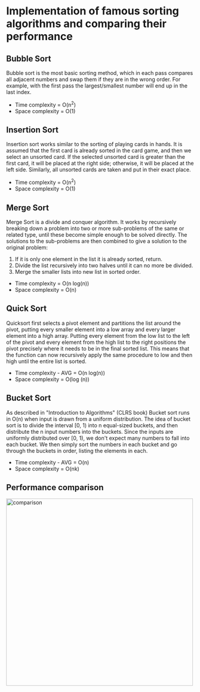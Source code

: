 # Implementation of famous sorting algorithms and comparing their performance

## Bubble Sort
Bubble sort is the most basic sorting method, which in each pass compares all adjacent numbers and swap them if they are in the wrong order. For example, with the first pass the largest/smallest number will end up in the last index.
- Time complexity = O(n<sup>2</sup>)
- Space complexity = O(1)

## Insertion Sort
Insertion sort works similar to the sorting of playing cards in hands. It is assumed that the first card is already sorted in the card game, and then we select an unsorted card. If the selected unsorted card is greater than the first card, it will be placed at the right side; otherwise, it will be placed at the left side. Similarly, all unsorted cards are taken and put in their exact place.
- Time complexity = O(n<sup>2</sup>)
- Space complexity = O(1)

## Merge Sort
Merge Sort is a divide and conquer algorithm. It works by recursively breaking down a problem into two or more sub-problems of the same or related type, until these become simple enough to be solved directly. The solutions to the sub-problems are then combined to give a solution to the original problem: 

1. If it is only one element in the list it is already sorted, return.
2. Divide the list recursively into two halves until it can no more be divided.
3. Merge the smaller lists into new list in sorted order.
- Time complexity = O(n log(n))
- Space complexity = O(n)

## Quick Sort
Quicksort first selects a pivot element and partitions the list around the pivot, putting every smaller element into a low array and every larger element into a high array. Putting every element from the low list to the left of the pivot and every element from the high list to the right positions the pivot precisely where it needs to be in the final sorted list. This means that the function can now recursively apply the same procedure to low and then high until the entire list is sorted.
- Time complexity - AVG = O(n log(n))
- Space complexity = O(log (n))

## Bucket Sort
As described in "Introduction to Algorithms" (CLRS book) Bucket sort runs in O(n) when input is drawn from a uniform distribution. The idea of bucket sort is to divide the interval [0, 1) into n equal-sized
buckets, and then distribute the n input numbers into the buckets. Since the inputs are uniformly distributed over [0, 1), we don't expect many numbers to fall into each bucket. We then simply sort the numbers in each bucket and  go through the buckets in order, listing the elements in each.

- Time complexity - AVG = O(n)
- Space complexity = O(nk)

## Performance comparison
<img src="https://github.com/mz-zarei/SortingAlgorithms/plot.png" alt="comparison" width="500"/>





